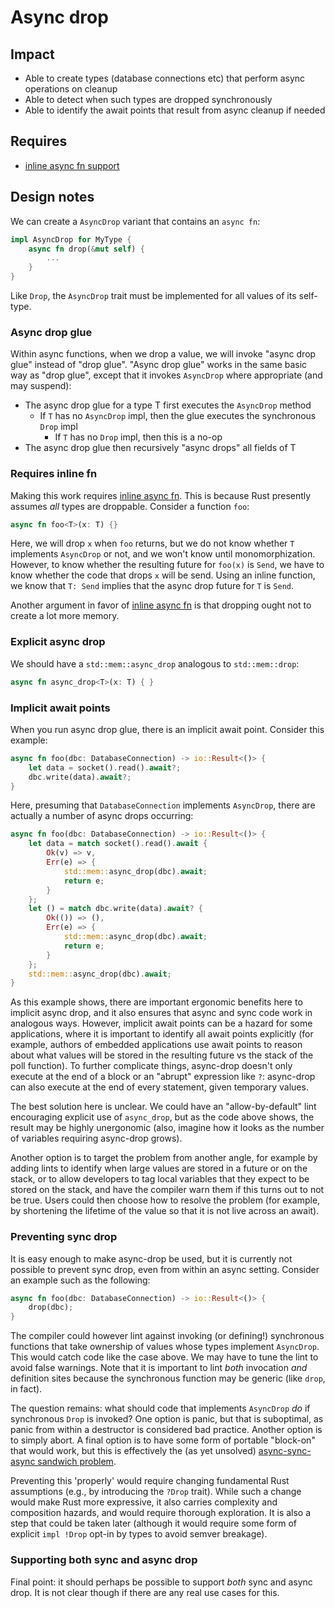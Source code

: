 # Async drop

## Impact

* Able to create types (database connections etc) that perform async operations on cleanup
* Able to detect when such types are dropped synchronously
* Able to identify the await points that result from async cleanup if needed

## Requires

* [inline async fn support](./inline_async_fn.md)

## Design notes

We can create a `AsyncDrop` variant that contains an `async fn`:

```rust
impl AsyncDrop for MyType {
    async fn drop(&mut self) {
        ...
    }
}
```

Like `Drop`, the `AsyncDrop` trait must be implemented for all values of its self-type.

### Async drop glue

Within async functions, when we drop a value, we will invoke "async drop glue" instead of "drop glue". "Async drop glue" works in the same basic way as "drop glue", except that it invokes `AsyncDrop` where appropriate (and may suspend):

* The async drop glue for a type T first executes the `AsyncDrop` method
    * If `T` has no `AsyncDrop` impl, then the glue executes the synchronous `Drop` impl
        * If `T` has no `Drop` impl, then this is a no-op
* The async drop glue then recursively "async drops" all fields of T

### Requires inline fn 

Making this work requires [inline async fn]. This is because Rust presently assumes *all* types are droppable. Consider a function `foo`:

```rust
async fn foo<T>(x: T) {}
```

Here, we will drop `x` when `foo` returns, but we do not know whether `T` implements `AsyncDrop` or not, and we won't know until monomorphization. However, to know whether the resulting future for `foo(x)` is `Send`, we have to know whether the code that drops `x` will be send. Using an inline function, we know that `T: Send` implies that the async drop future for `T` is `Send`.

Another argument in favor of [inline async fn] is that dropping ought not to create a lot more memory.

[inline async fn]: ./inline_async_fn.md

### Explicit async drop

We should have a `std::mem::async_drop` analogous to `std::mem::drop`:

```rust
async fn async_drop<T>(x: T) { }
```

### Implicit await points

When you run async drop glue, there is an implicit await point. Consider this example:

```rust
async fn foo(dbc: DatabaseConnection) -> io::Result<()> {
    let data = socket().read().await?;
    dbc.write(data).await?;
}
```

Here, presuming that `DatabaseConnection` implements `AsyncDrop`, there are actually a number of async drops occurring:

```rust
async fn foo(dbc: DatabaseConnection) -> io::Result<()> {
    let data = match socket().read().await {
        Ok(v) => v,
        Err(e) => {
            std::mem::async_drop(dbc).await;
            return e;
        }
    };
    let () = match dbc.write(data).await? {
        Ok(()) => (),
        Err(e) => {
            std::mem::async_drop(dbc).await;
            return e;
        }
    };
    std::mem::async_drop(dbc).await;
}
```

As this example shows, there are important ergonomic benefits here to implicit async drop, and it also ensures that async and sync code work in analogous ways. However, implicit await points can be a hazard for some applications, where it is important to identify all await points explicitly (for example, authors of embedded applications use await points to reason about what values will be stored in the resulting future vs the stack of the poll function). To further complicate things, async-drop doesn't only execute at the end of a block or an "abrupt" expression like `?`: async-drop can also execute at the end of every statement, given temporary values.

The best solution here is unclear. We could have an "allow-by-default" lint encouraging explicit use of `async_drop`, but as the code above shows, the result may be highly unergonomic (also, imagine how it looks as the number of variables requiring async-drop grows).

Another option is to target the problem from another angle, for example by adding lints to identify when large values are stored in a future or on the stack, or to allow developers to tag local variables that they expect to be stored on the stack, and have the compiler warn them if this turns out to not be true. Users could then choose how to resolve the problem (for example, by shortening the lifetime of the value so that it is not live across an await).

### Preventing sync drop

It is easy enough to make async-drop be used, but it is currently not possible to prevent sync drop, even from within an async setting. Consider an example such as the following:

```rust
async fn foo(dbc: DatabaseConnection) -> io::Result<()> {
    drop(dbc);
}
```

The compiler could however lint against invoking (or defining!) synchronous functions that take ownership of values whose types implement `AsyncDrop`. This would catch code like the case above. We may have to tune the lint to avoid false warnings. Note that it is important to lint *both* invocation *and* definition sites because the synchronous function may be generic (like `drop`, in fact).

The question remains: what should code that implements `AsyncDrop` *do* if synchronous `Drop` is invoked? One option is panic, but that is suboptimal, as panic from within a destructor is considered bad practice. Another option is to simply abort. A final option is to have some form of portable "block-on" that would work, but this is effectively the (as yet unsolved) [async-sync-async sandwich problem](../../shiny_future/users_manual.md#caveat-beware-the-async-sandwich).

Preventing this 'properly' would require changing fundamental Rust assumptions (e.g., by introducing the `?Drop` trait). While such a change would make Rust more expressive, it also carries complexity and composition hazards, and would require thorough exploration. It is also a step that could be taken later (although it would require some form of explicit `impl !Drop` opt-in by types to avoid semver breakage).

### Supporting both sync and async drop

Final point: it should perhaps be possible to support *both* sync and async drop. It is not clear though if there are any real use cases for this.